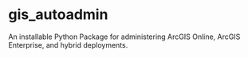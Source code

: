 # gis_autoadmin
An installable Python Package for administering ArcGIS Online, ArcGIS Enterprise, and hybrid deployments.
